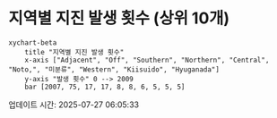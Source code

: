 # 지역별 지진 발생 횟수 (상위 10개)

```mermaid
xychart-beta
    title "지역별 지진 발생 횟수"
    x-axis ["Adjacent", "Off", "Southern", "Northern", "Central", "Noto,", "미분류", "Western", "Kiisuido", "Hyuganada"]
    y-axis "발생 횟수" 0 --> 2009
    bar [2007, 75, 17, 17, 8, 8, 6, 5, 5, 5]
```

업데이트 시간: 2025-07-27 06:05:33
